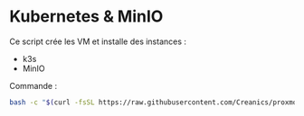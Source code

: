 # Kubernetes & MinIO

Ce script crée les VM et installe des instances :
- k3s
- MinIO

Commande :
```bash
bash -c "$(curl -fsSL https://raw.githubusercontent.com/Creanics/proxmox/refs/heads/main/kubernetes_minio/k3s-minio.sh)"
```